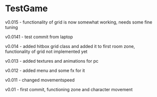 # TestGame

v0.015 - functionality of grid is now somewhat working, needs some fine tuning

v0.0141 - test commit from laptop

v0.014 - added hitbox grid class and added it to first room zone, functionality of grid not implemented yet

v0.013 - added textures and animations for pc

v0.012 - added menu and some fx for it

v0.011 - changed movementspeed

v0.01 - first commit, functioning zone and character movement
